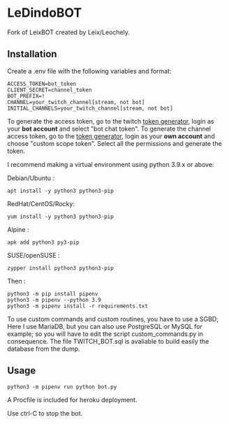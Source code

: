 # LeDindoBOT

Fork of LeixBOT created by Leix/Leochely.

## Installation

Create a .env file with the following variables and format:

```
ACCESS_TOKEN=bot_token
CLIENT_SECRET=channel_token
BOT_PREFIX=!
CHANNEL=your_twitch_channel[stream, not bot]
INITIAL_CHANNELS=your_twitch_channel[stream, not bot]
```

To generate the access token, go to the twitch [token generator](https://twitchtokengenerator.com/), login as your **bot account** and select "bot chat token".
To generate the channel access token, go to the [token generator](https://twitchtokengenerator.com/), login as your **own account** and choose "custom scope token". Select all the permissions and generate the token.

I recommend making a virtual environment using python 3.9.x or above:

Debian/Ubuntu : 
```
apt install -y python3 python3-pip
```

RedHat/CentOS/Rocky:
```
yum install -y python3 python3-pip
```

Alpine :
```
apk add python3 py3-pip
```

SUSE/openSUSE :
```
zypper install python3 python3-pip
```


Then :
```
python3 -m pip install pipenv
python3 -m pipenv --python 3.9
python3 -m pipenv install -r requirements.txt
```

To use custom commands and custom routines, you have to use a SGBD; Here I use MariaDB, but you can also use PostgreSQL or MySQL for example; so you will have to edit the script custom_commands.py in consequence.
The file TWITCH_BOT.sql is avaliable to build easily the database from the dump.


## Usage

```
python3 -m pipenv run python bot.py
```

A Procfile is included for heroku deployment.

Use ctrl-C to stop the bot.
